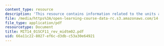 ```yaml
---
content_type: resource
description: 'This resource contains information related to the units and lectures. '
file: /media/https%3A/open-learning-course-data-rc.s3.amazonaws.com/14-01sc-principles-of-microeconomics-fall-2011/66a11c228027ef6cd3dbc53a30e64921_MIT14_01SCF11_rev_midtm02.pdf
file_type: application/pdf
resourcetype: Document
title: MIT14_01SCF11_rev_midtm02.pdf
uid: 66a11c22-8027-ef6c-d3db-c53a30e64921
---
```

